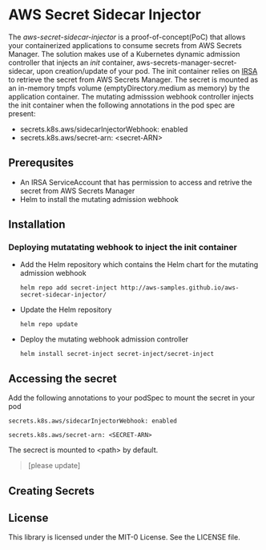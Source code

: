 # AWS Secret Sidecar Injector

The _aws-secret-sidecar-injector_ is a proof-of-concept(PoC) that allows your containerized applications to consume secrets from AWS Secrets Manager. The solution makes use of a Kubernetes dynamic admission controller that injects an _init_ container, aws-secrets-manager-secret-sidecar, upon creation/update of your pod. The init container relies on [IRSA](https://docs.aws.amazon.com/eks/latest/userguide/iam-roles-for-service-accounts.html) to retrieve the secret from AWS Secrets Manager. The secret is mounted as an in-memory tmpfs volume (emptyDirectory.medium as memory) by the application container. The mutating admisssion webhook controller injects the init container when the following annotations in the pod spec are present: 

- secrets.k8s.aws/sidecarInjectorWebhook: enabled
- secrets.k8s.aws/secret-arn: \<secret-ARN\>

## Prerequsites 
- An IRSA ServiceAccount that has permission to access and retrive the secret from AWS Secrets Manager
- Helm to install the mutating admission webhook

## Installation

### Deploying mutatating webhook to inject the init container 

- Add the Helm repository which contains the Helm chart for the mutating admission webhook 

  ```helm repo add secret-inject http://aws-samples.github.io/aws-secret-sidecar-injector/```

- Update the Helm repository 

  ```helm repo update```

- Deploy the mutating webhook admission controller

  ```helm install secret-inject secret-inject/secret-inject```

## Accessing the secret

Add the following annotations to your podSpec to mount the secret in your pod 

  ```secrets.k8s.aws/sidecarInjectorWebhook: enabled```

  ```secrets.k8s.aws/secret-arn: <SECRET-ARN>```
  
The secrect is mounted to \<path\> by default.
> [please update]

## Creating Secrets



## License

This library is licensed under the MIT-0 License. See the LICENSE file.

